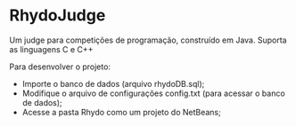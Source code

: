 # RhydoJudge
Um judge para competições de programação, construído em Java. Suporta as linguagens C e C++


Para desenvolver o projeto:
- Importe o banco de dados (arquivo rhydoDB.sql);
- Modifique o arquivo de configurações config.txt (para acessar o banco de dados);
- Acesse a pasta Rhydo como um projeto do NetBeans;


